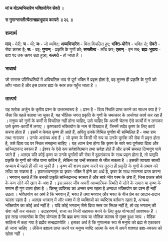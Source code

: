 #### मां च योऽव्यभिचारेण भक्तियोगेन सेवते ।
#### स गुणान्समतीत्यैतान्ब्रह्मभूयाय कल्पते ॥ २६ ॥

### शब्दार्थ

**माम्** - मेरी; **च** - भी; **यः** - जो व्यक्ति; **अव्यभिचारेण** - बिना विचलित हुए; **भक्ति-योगेन** - भक्ति से; **सेवते** - सेवा करता है; **सः** - वह; **गुणान्** - प्रकृति के गुणों को; **समतीत्य** - लाँघ कर; **एतान्** - इन सब; **ब्रह्म-भूयाय** - ब्रह्म पद तक ऊपर उठा हुआ; **कल्पते** - हो जाता है ।

### भावार्थ

जो समस्त परिस्थितियों में अविचलित भाव से पूर्ण भक्ति में प्रवृत्त होता है, वह तुरन्त ही प्रकृति के गुणों को लाँघ जाता है और इस प्रकार ब्रह्म के स्तर तक पहुँच जाता है ।

### तात्पर्य

यह श्लोक अर्जुन के तृतीय प्रश्न के उत्तरस्वरूप है । प्रश्न है - दिव्य स्थिति प्राप्त करने का साधन क्या है ? जैसा कि पहले बताया जा चुका है, यह भौतिक जगत् प्रकृति के गुणों के चमत्कार के अर्न्तगत कार्य कर रहा है । मनुष्य को गुणों के कर्मों से विचलित नहीं होना चाहिए, उसे चाहिए कि अपनी चेतना ऐसे कार्यों में न लगाकर उसे कृष्ण-कार्यों में लगाए । कृष्णकार्य भक्तियोग के नाम से विख्यात हैं, जिनमें सदैव कृष्ण के लिए कार्य करना होता है । इसमें न केवल कृष्ण ही आते हैं, अपितु उनके विभिन्न पूर्णांश भी सम्मिलित हैं - यथा राम तथा नारायण । उनके असंख्य अंश हैं । जो कृष्ण के किसी भी रूप या उनके पूर्णांश की सेवा में प्रवृत्त होता है, उसे दिव्य पद पर स्थित समझना चाहिए । यह ध्यान देना होगा कि कृष्ण के सारे रूप पूर्णतया दिव्य और सच्चिदानन्द स्वरूप हैं । ईश्वर के ऐसे रूप सर्वशक्तिमान तथा सर्वज्ञ होते हैं और उनमें समस्त दिव्यगुण पाये जाते हैं । अतएव यदि कोई कृष्ण या उनके पूर्णांशों की सेवा में दृढ़संकल्प के साथ प्रवृत्त होता है, तो यद्यपि प्रकृति के गुणों को जीत पाना कठिन है, लेकिन वह उन्हें सरलता से जीत सकता है । इसकी व्याख्या सातवें अध्याय में पहले ही की जा चुकी है । कृष्ण की शरण ग्रहण करने पर तुरन्त ही प्रकृति के गुणों के प्रभाव को लाँघा जा सकता है । कृष्णभावनामृत या कृष्ण-भक्ति में होने का अर्थ है, कृष्ण के साथ समानता प्राप्त करना । भगवान् कहते हैं कि उनकी प्रकृति सच्चिदानन्द स्वरूप है और सारे जीव परम के अंश हैं, जिस प्रकार सोने के कण सोने की खान के अंश हैं । इस प्रकार जीव अपनी आध्यात्मिक स्थिति में सोने के समान या कृष्ण के समान ही गुण वाला होता है । किन्तु व्यष्टित्व का अन्तर बना रहता है अन्यथा भक्तियोग का प्रश्न ही नहीं उठता । भक्तियोग का अर्थ है कि भगवान् हैं, भक्त है तथा भगवान् और भक्त के बीच प्रेम का आदान-प्रदान चलता रहता है । अतएव भगवान् में और भक्त में दो व्यक्तियों का व्यष्टित्व वर्तमान रहता है, अन्यथा भक्तियोग का कोई अर्थ नहीं है । यदि कोई भगवान् जैसे दिव्य स्तर पर स्थित नहीं है, तो वह भगवान् की सेवा नहीं कर सकता । उदाहरणार्थ, राजा का निजी सहायक बनने के लिए कुछ योग्यताएँ आवश्यक हैं । इस तरह भगवत्सेवा के लिए योग्यता है कि ब्रह्म बना जाय या भौतिक कल्मष से मुक्त हुआ जाय । वैदिक साहित्य में कहा गया है ब्रह्मैव सन्ब्रह्माप्येति । इसका अर्थ है कि गुणात्मक रूप से मनुष्य को ब्रह्म से एकाकार हो जाना चाहिए । लेकिन ब्रह्मत्व प्राप्त करने पर मनुष्य व्यष्टि आत्मा के रूप में अपने शाश्वत ब्रह्म-स्वरूप को खोता नहीं ।